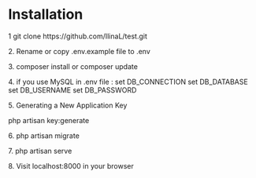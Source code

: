 <h1>Installation</h1>
<p>1  git clone https://github.com/IlinaL/test.git</p>
<p>2. Rename or copy .env.example file to .env </p>
<p>3. composer install or composer update </p>
<p>4. if you use MySQL in .env file :
set DB_CONNECTION
set DB_DATABASE
set DB_USERNAME
set DB_PASSWORD
<p>5. Generating a New Application Key</p><p>php artisan key:generate</p>
<p>6. php artisan migrate</p>
<p>7. php artisan serve </p>
<p>8. Visit localhost:8000 in your browser </p>
